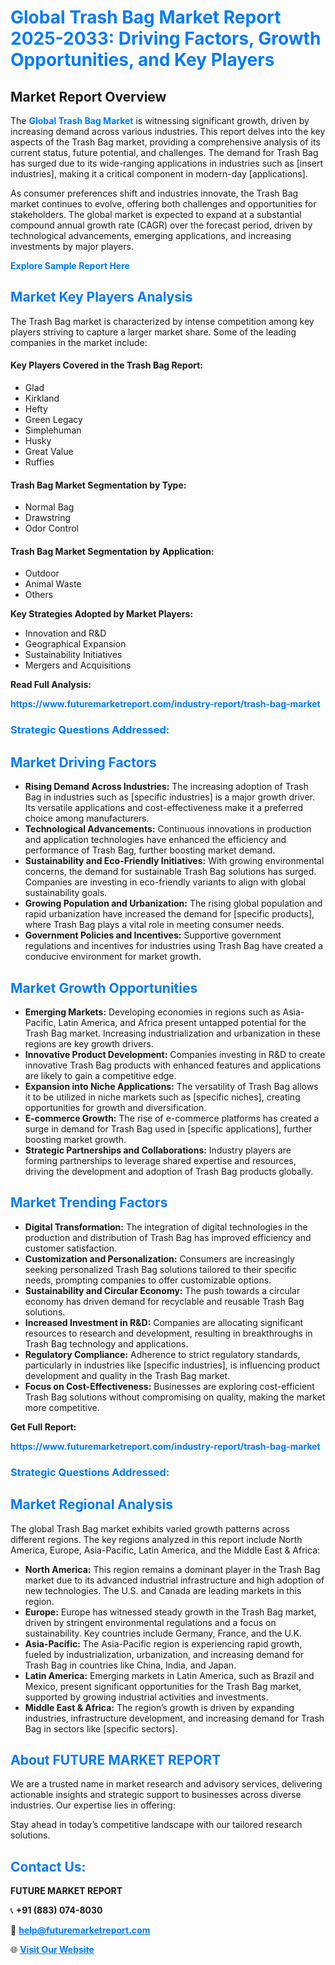 <h1 style="color: #007BFF;">Global Trash Bag Market Report 2025-2033: Driving Factors, Growth Opportunities, and Key Players</h1>

<section id="overview">
<h2>Market Report Overview</h2>
<p>The <a href="https://www.futuremarketreport.com/industry-report/trash-bag-market" style="color: #007BFF; text-decoration: none;"><strong>Global Trash Bag Market</strong></a> is witnessing significant growth, driven by increasing demand across various industries. This report delves into the key aspects of the Trash Bag market, providing a comprehensive analysis of its current status, future potential, and challenges. The demand for Trash Bag has surged due to its wide-ranging applications in industries such as [insert industries], making it a critical component in modern-day [applications].</p>
<p>As consumer preferences shift and industries innovate, the Trash Bag market continues to evolve, offering both challenges and opportunities for stakeholders. The global market is expected to expand at a substantial compound annual growth rate (CAGR) over the forecast period, driven by technological advancements, emerging applications, and increasing investments by major players.</p>
</section>

<section id="overview">
<p><a href="https://www.futuremarketreport.com/request-sample/reportId=54669" style="color: #007BFF; text-decoration: none;"><strong>Explore Sample Report Here</strong></a></p>
</section>

<section id="key-players">
<h2 style="color: #007BFF;">Market Key Players Analysis</h2>
<p>The Trash Bag market is characterized by intense competition among key players striving to capture a larger market share. Some of the leading companies in the market include:</p>
<h4>Key Players Covered in the Trash Bag Report:</h4>
<ul><li>Glad</li><li>Kirkland</li><li>Hefty</li><li>Green Legacy</li><li>Simplehuman</li><li>Husky</li><li>Great Value</li><li>Ruffies</li></ul>
<h4>Trash Bag Market Segmentation by Type:</h4>
<ul><li>Normal Bag</li><li>Drawstring</li><li>Odor Control</li></ul>

<h4>Trash Bag Market Segmentation by Application:</h4>
<ul><li>Outdoor</li><li>Animal Waste</li><li>Others</li></ul>
<p><strong>Key Strategies Adopted by Market Players:</strong></p>
<ul>
<li>Innovation and R&D</li>
<li>Geographical Expansion</li>
<li>Sustainability Initiatives</li>
<li>Mergers and Acquisitions</li>
</ul>
</section>

<section>
<p><strong>Read Full Analysis: </strong></p><a href="https://www.futuremarketreport.com/industry-report/trash-bag-market" style="color: #007BFF; text-decoration: none;"><strong>https://www.futuremarketreport.com/industry-report/trash-bag-market</strong></a>
<h3 style="color: #007BFF;">Strategic Questions Addressed:</h3>
</section>

<section id="driving-factors">
<h2 style="color: #007BFF;">Market Driving Factors</h2>
<ul>
<li><strong>Rising Demand Across Industries:</strong> The increasing adoption of Trash Bag in industries such as [specific industries] is a major growth driver. Its versatile applications and cost-effectiveness make it a preferred choice among manufacturers.</li>
<li><strong>Technological Advancements:</strong> Continuous innovations in production and application technologies have enhanced the efficiency and performance of Trash Bag, further boosting market demand.</li>
<li><strong>Sustainability and Eco-Friendly Initiatives:</strong> With growing environmental concerns, the demand for sustainable Trash Bag solutions has surged. Companies are investing in eco-friendly variants to align with global sustainability goals.</li>
<li><strong>Growing Population and Urbanization:</strong> The rising global population and rapid urbanization have increased the demand for [specific products], where Trash Bag plays a vital role in meeting consumer needs.</li>
<li><strong>Government Policies and Incentives:</strong> Supportive government regulations and incentives for industries using Trash Bag have created a conducive environment for market growth.</li>
</ul>
</section>

<section id="growth-opportunities">
<h2 style="color: #007BFF;">Market Growth Opportunities</h2>
<ul>
<li><strong>Emerging Markets:</strong> Developing economies in regions such as Asia-Pacific, Latin America, and Africa present untapped potential for the Trash Bag market. Increasing industrialization and urbanization in these regions are key growth drivers.</li>
<li><strong>Innovative Product Development:</strong> Companies investing in R&D to create innovative Trash Bag products with enhanced features and applications are likely to gain a competitive edge.</li>
<li><strong>Expansion into Niche Applications:</strong> The versatility of Trash Bag allows it to be utilized in niche markets such as [specific niches], creating opportunities for growth and diversification.</li>
<li><strong>E-commerce Growth:</strong> The rise of e-commerce platforms has created a surge in demand for Trash Bag used in [specific applications], further boosting market growth.</li>
<li><strong>Strategic Partnerships and Collaborations:</strong> Industry players are forming partnerships to leverage shared expertise and resources, driving the development and adoption of Trash Bag products globally.</li>
</ul>
</section>

<section id="trending-factors">
<h2 style="color: #007BFF;">Market Trending Factors</h2>
<ul>
<li><strong>Digital Transformation:</strong> The integration of digital technologies in the production and distribution of Trash Bag has improved efficiency and customer satisfaction.</li>
<li><strong>Customization and Personalization:</strong> Consumers are increasingly seeking personalized Trash Bag solutions tailored to their specific needs, prompting companies to offer customizable options.</li>
<li><strong>Sustainability and Circular Economy:</strong> The push towards a circular economy has driven demand for recyclable and reusable Trash Bag solutions.</li>
<li><strong>Increased Investment in R&D:</strong> Companies are allocating significant resources to research and development, resulting in breakthroughs in Trash Bag technology and applications.</li>
<li><strong>Regulatory Compliance:</strong> Adherence to strict regulatory standards, particularly in industries like [specific industries], is influencing product development and quality in the Trash Bag market.</li>
<li><strong>Focus on Cost-Effectiveness:</strong> Businesses are exploring cost-efficient Trash Bag solutions without compromising on quality, making the market more competitive.</li>
</ul>
</section>

<section>
<p><strong>Get Full Report: </strong></p><a href="https://www.futuremarketreport.com/industry-report/trash-bag-market" style="color: #007BFF; text-decoration: none;"><strong>https://www.futuremarketreport.com/industry-report/trash-bag-market</strong></a>
<h3 style="color: #007BFF;">Strategic Questions Addressed:</h3>
</section>


<section id="regional-analysis">
<h2 style="color: #007BFF;">Market Regional Analysis</h2>
<p>The global Trash Bag market exhibits varied growth patterns across different regions. The key regions analyzed in this report include North America, Europe, Asia-Pacific, Latin America, and the Middle East & Africa:</p>
<ul>
<li><strong>North America:</strong> This region remains a dominant player in the Trash Bag market due to its advanced industrial infrastructure and high adoption of new technologies. The U.S. and Canada are leading markets in this region.</li>
<li><strong>Europe:</strong> Europe has witnessed steady growth in the Trash Bag market, driven by stringent environmental regulations and a focus on sustainability. Key countries include Germany, France, and the U.K.</li>
<li><strong>Asia-Pacific:</strong> The Asia-Pacific region is experiencing rapid growth, fueled by industrialization, urbanization, and increasing demand for Trash Bag in countries like China, India, and Japan.</li>
<li><strong>Latin America:</strong> Emerging markets in Latin America, such as Brazil and Mexico, present significant opportunities for the Trash Bag market, supported by growing industrial activities and investments.</li>
<li><strong>Middle East & Africa:</strong> The region’s growth is driven by expanding industries, infrastructure development, and increasing demand for Trash Bag in sectors like [specific sectors].</li>
</ul>
</section>

<footer>
<h2 style="color: #007BFF;">About FUTURE MARKET REPORT</h2>
<p>We are a trusted name in market research and advisory services, delivering actionable insights and strategic support to businesses across diverse industries. Our expertise lies in offering:</p>

<p>Stay ahead in today’s competitive landscape with our tailored research solutions.</p>

<h2 style="color: #007BFF;">Contact Us:</h2>
<p><strong>FUTURE MARKET REPORT</strong></p>
<p>📞 <strong>+91 (883) 074-8030</strong></p>
<p>📧 <strong><a href="mailto:help@futuremarketreport.com" style="color: #007BFF;">help@futuremarketreport.com</a></strong></p>
<p>🌐 <strong><a href="https://www.futuremarketreport.com/" style="color: #007BFF;">Visit Our Website</a></strong></p>
</footer>